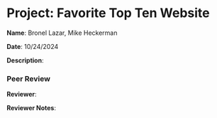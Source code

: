 # Project: Favorite Top Ten Website

**Name**: Bronel Lazar, Mike Heckerman

**Date**: 10/24/2024

**Description**: 

### Peer Review

**Reviewer**: 

**Reviewer Notes**: 